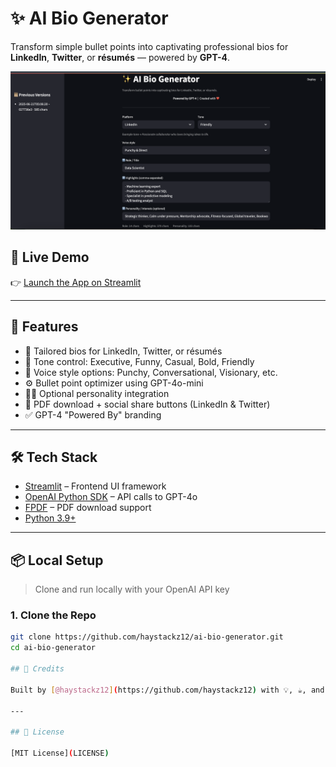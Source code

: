 # ✨ AI Bio Generator

Transform simple bullet points into captivating professional bios for **LinkedIn**, **Twitter**, or **résumés** — powered by **GPT-4**.

![App Screenshot](screenshot.png)

## 🔗 Live Demo

👉 [Launch the App on Streamlit](https://ai-bio-generator.streamlit.app)

---

## 🚀 Features

- 🎯 Tailored bios for LinkedIn, Twitter, or résumés
- 🧠 Tone control: Executive, Funny, Casual, Bold, Friendly
- 💬 Voice style options: Punchy, Conversational, Visionary, etc.
- ⚙️ Bullet point optimizer using GPT-4o-mini
- 🧑‍🎨 Optional personality integration
- 📄 PDF download + social share buttons (LinkedIn & Twitter)
- ✅ GPT-4 "Powered By" branding

---

## 🛠 Tech Stack

- [Streamlit](https://streamlit.io/) – Frontend UI framework
- [OpenAI Python SDK](https://github.com/openai/openai-python) – API calls to GPT-4o
- [FPDF](https://pyfpdf.readthedocs.io/) – PDF download support
- [Python 3.9+](https://www.python.org/)

---

## 📦 Local Setup

> Clone and run locally with your OpenAI API key

### 1. Clone the Repo

```bash
git clone https://github.com/haystackz12/ai-bio-generator.git
cd ai-bio-generator

## 🧠 Credits

Built by [@haystackz12](https://github.com/haystackz12) with 💡, ☕, and [OpenAI](https://openai.com/).

---

## 📄 License

[MIT License](LICENSE)
